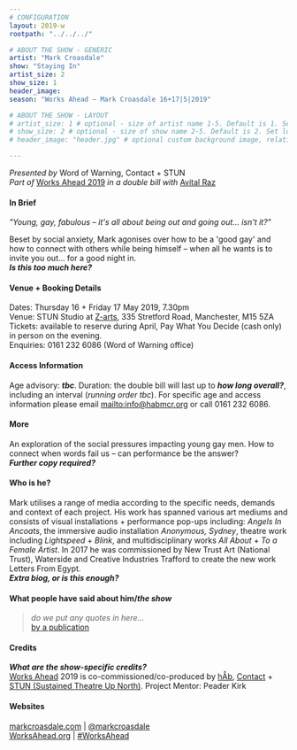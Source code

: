 ```yaml
---
# CONFIGURATION
layout: 2019-w
rootpath: "../../../"

# ABOUT THE SHOW - GENERIC
artist: "Mark Croasdale"
show: "Staying In"
artist_size: 2
show_size: 1
header_image:
season: "Works Ahead — Mark Croasdale 16+17|5|2019"

# ABOUT THE SHOW - LAYOUT
# artist_size: 1 # optional - size of artist name 1-5. Default is 1. Set longer names to lower values
# show_size: 2 # optional - size of show name 2-5. Default is 2. Set longer names to lower values
# header_image: "header.jpg" # optional custom background image, relative to current page

---
```

*Presented by* Word of Warning, Contact + STUN<br>*Part of* [Works Ahead 2019](/current/2019-worksahead) *in a double bill with* [Avital Raz](/current/2019-worksahead/raz)               
         
#### In Brief        
*"Young, gay, fabulous – it's all about being out and going out… isn't it?"*         
        
Beset by social anxiety, Mark agonises over how to be a 'good gay' and how to connect with others while being himself – when all he wants is to invite you out… for a good night in.         
***Is this too much here?***  
        
#### Venue + Booking Details        
Dates: Thursday 16 + Friday 17 May 2019, 7.30pm         
Venue: STUN Studio at <a href="http://www.z-arts.org/about-us/getting-here" target="_blank">Z-arts</a>, 335 Stretford Road, Manchester, M15 5ZA         
Tickets: available to reserve during April, Pay What You Decide (cash only) in person on the evening.            
Enquiries: 0161 232 6086 (Word of Warning office)           
        
#### Access Information        
Age advisory: ***tbc***. Duration: the double bill will last up to ***how long overall?***, including an interval (*running order tbc*). For specific age and access information please email <mailto:info@habmcr.org> or call 0161 232 6086.           
           
#### More              
An exploration of the social pressures impacting young gay men. How to connect when words fail us – can performance be the answer?          
***Further copy required?***         
          
#### Who is he?             
Mark utilises a range of media according to the specific needs, demands and context of each project. His work has spanned various art mediums and consists of visual installations + performance pop-ups including: *Angels In Ancoats*, the immersive audio installation *Anonymous, Sydney*, theatre work including *Lightspeed* + *Blink*, and multidisciplinary works *All About* + *To a Female Artist*. In 2017 he was commissioned by New Trust Art (National Trust), Waterside and Creative Industries Trafford to create the new work Letters From Egypt.         
***Extra biog, or is this enough?***        
        
#### What people have said about him/*the show*        
>*do we put any quotes in here…*<br><a href="http://" target="_blank">by a publication</a>           
          
#### Credits         
***What are the show-specific credits?***<br>[Works Ahead](/hab/worksahead) 2019 is co-commissioned/co-produced by [hÅb](/hab), <a href="http://contactmcr.com" target="_blank">Contact</a> + <a href="http://stunlive.com" target="_blank">STUN (Sustained Theatre Up North)</a>. Project Mentor: Peader Kirk        
        
#### Websites         
<a href="http://markcroasdale.com/staying-in" target="_blank">markcroasdale.com</a> | <a href="http://twitter.com/markcroasdale" target="_blank">@markcroasdale</a><br><a href="http://worksahead.org" target="_blank">WorksAhead.org</a> | <a href="http://twitter.com/hashtag/WorksAhead" target="_blank">#WorksAhead</a>
